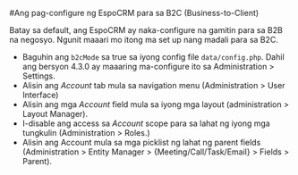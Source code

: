 #Ang pag-configure ng EspoCRM para sa B2C (Business-to-Client)

Batay sa default, ang EspoCRM ay naka-configure na gamitin para sa B2B na negosyo. Ngunit maaari mo itong ma set up nang madali para sa B2C.

* Baguhin ang `b2cMode` sa true sa iyong config file `data/config.php`. Dahil ang bersyon 4.3.0 ay maaaring ma-configure ito sa Administration > Settings.
* Alisin ang *Account* tab mula sa navigation menu (Administration > User Interface)
* Alisin ang mga *Account* field mula sa iyong mga layout (administration > Layout Manager).
* I-disable ang access sa *Account* scope para sa lahat ng iyong mga tungkulin (Administration > Roles.)
* Alisin ang Account mula sa mga picklist ng lahat ng parent fields (Administration > Entity Manager > {Meeting/Call/Task/Email} > Fields > Parent).
